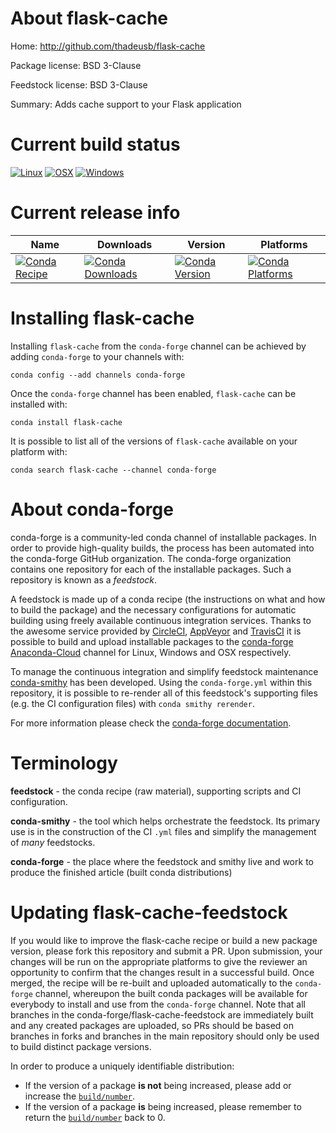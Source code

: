 About flask-cache
=================

Home: http://github.com/thadeusb/flask-cache

Package license: BSD 3-Clause

Feedstock license: BSD 3-Clause

Summary: Adds cache support to your Flask application



Current build status
====================

[![Linux](https://img.shields.io/circleci/project/github/conda-forge/flask-cache-feedstock/master.svg?label=Linux)](https://circleci.com/gh/conda-forge/flask-cache-feedstock)
[![OSX](https://img.shields.io/travis/conda-forge/flask-cache-feedstock/master.svg?label=macOS)](https://travis-ci.org/conda-forge/flask-cache-feedstock)
[![Windows](https://img.shields.io/appveyor/ci/conda-forge/flask-cache-feedstock/master.svg?label=Windows)](https://ci.appveyor.com/project/conda-forge/flask-cache-feedstock/branch/master)

Current release info
====================

| Name | Downloads | Version | Platforms |
| --- | --- | --- | --- |
| [![Conda Recipe](https://img.shields.io/badge/recipe-flask--cache-green.svg)](https://anaconda.org/conda-forge/flask-cache) | [![Conda Downloads](https://img.shields.io/conda/dn/conda-forge/flask-cache.svg)](https://anaconda.org/conda-forge/flask-cache) | [![Conda Version](https://img.shields.io/conda/vn/conda-forge/flask-cache.svg)](https://anaconda.org/conda-forge/flask-cache) | [![Conda Platforms](https://img.shields.io/conda/pn/conda-forge/flask-cache.svg)](https://anaconda.org/conda-forge/flask-cache) |

Installing flask-cache
======================

Installing `flask-cache` from the `conda-forge` channel can be achieved by adding `conda-forge` to your channels with:

```
conda config --add channels conda-forge
```

Once the `conda-forge` channel has been enabled, `flask-cache` can be installed with:

```
conda install flask-cache
```

It is possible to list all of the versions of `flask-cache` available on your platform with:

```
conda search flask-cache --channel conda-forge
```


About conda-forge
=================

conda-forge is a community-led conda channel of installable packages.
In order to provide high-quality builds, the process has been automated into the
conda-forge GitHub organization. The conda-forge organization contains one repository
for each of the installable packages. Such a repository is known as a *feedstock*.

A feedstock is made up of a conda recipe (the instructions on what and how to build
the package) and the necessary configurations for automatic building using freely
available continuous integration services. Thanks to the awesome service provided by
[CircleCI](https://circleci.com/), [AppVeyor](https://www.appveyor.com/)
and [TravisCI](https://travis-ci.org/) it is possible to build and upload installable
packages to the [conda-forge](https://anaconda.org/conda-forge)
[Anaconda-Cloud](https://anaconda.org/) channel for Linux, Windows and OSX respectively.

To manage the continuous integration and simplify feedstock maintenance
[conda-smithy](https://github.com/conda-forge/conda-smithy) has been developed.
Using the ``conda-forge.yml`` within this repository, it is possible to re-render all of
this feedstock's supporting files (e.g. the CI configuration files) with ``conda smithy rerender``.

For more information please check the [conda-forge documentation](https://conda-forge.org/docs/).

Terminology
===========

**feedstock** - the conda recipe (raw material), supporting scripts and CI configuration.

**conda-smithy** - the tool which helps orchestrate the feedstock.
                   Its primary use is in the construction of the CI ``.yml`` files
                   and simplify the management of *many* feedstocks.

**conda-forge** - the place where the feedstock and smithy live and work to
                  produce the finished article (built conda distributions)


Updating flask-cache-feedstock
==============================

If you would like to improve the flask-cache recipe or build a new
package version, please fork this repository and submit a PR. Upon submission,
your changes will be run on the appropriate platforms to give the reviewer an
opportunity to confirm that the changes result in a successful build. Once
merged, the recipe will be re-built and uploaded automatically to the
`conda-forge` channel, whereupon the built conda packages will be available for
everybody to install and use from the `conda-forge` channel.
Note that all branches in the conda-forge/flask-cache-feedstock are
immediately built and any created packages are uploaded, so PRs should be based
on branches in forks and branches in the main repository should only be used to
build distinct package versions.

In order to produce a uniquely identifiable distribution:
 * If the version of a package **is not** being increased, please add or increase
   the [``build/number``](https://conda.io/docs/user-guide/tasks/build-packages/define-metadata.html#build-number-and-string).
 * If the version of a package **is** being increased, please remember to return
   the [``build/number``](https://conda.io/docs/user-guide/tasks/build-packages/define-metadata.html#build-number-and-string)
   back to 0.
